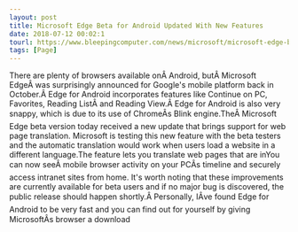 ```yaml
---
layout: post
title: Microsoft Edge Beta for Android Updated With New Features
date: 2018-07-12 00:02:1
tourl: https://www.bleepingcomputer.com/news/microsoft/microsoft-edge-beta-for-android-updated-with-new-features/
tags: [Page]
---
```

There are plenty of browsers available onÂ Android, butÂ Microsoft EdgeÂ was surprisingly announced for Google's mobile platform back in October.Â Edge for Android incorporates features like Continue on PC, Favorites, Reading ListÂ and Reading View.Â Edge for Android is also very snappy, which is due to its use of ChromeÂs Blink engine.TheÂ Microsoft Edge beta version today received a new update that brings support for web page translation. Microsoft is testing this new feature with the beta testers and the automatic translation would work when users load a website in a different language.The feature lets you translate web pages that are inYou can now seeÂ mobile browser activity on your PCÂs timeline and securely access intranet sites from home. It's worth noting that these improvements are currently available for beta users and if no major bug is discovered, the public release should happen shortly.Â Personally, IÂve found Edge for Android to be very fast and you can find out for yourself by giving MicrosoftÂs browser a download 